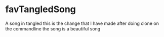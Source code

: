 # favTangledSong
A song in tangled
this is the change that I have made after doing clone on the commandline
the song is a beautiful song
